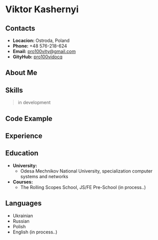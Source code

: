 # Viktor Kashernyi

## Contacts
- **Locacion:** Ostroda, Poland
- **Phone:** +48 576-218-624
- **Email:** <pro100vity@gmail.com>
- **GityHub:** [pro100vidocq](https://github.com/pro100vidocq)
## About Me
 >
## Skills
 > in development
## Code Example
 >
## Experience
 >
## Education
 - **University:** 
    + Odesa Mechnikov National University, specialization computer systems and networks
 - **Courses:**
    + The Rolling Scopes School, JS/FE Pre-School (in process..) 
## Languages
 - Ukrainian
 - Russian
 - Polish
 - English (in process..)